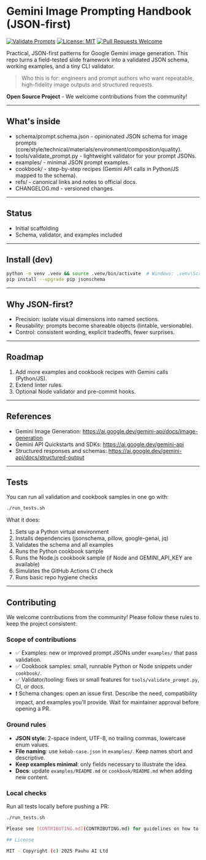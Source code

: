 # Gemini Image Prompting Handbook (JSON-first)

[![Validate Prompts](https://github.com/pauhu/gemini-image-prompting-handbook/actions/workflows/validate.yml/badge.svg)](https://github.com/pauhu/gemini-image-prompting-handbook/actions/workflows/validate.yml)
[![License: MIT](https://img.shields.io/badge/License-MIT-yellow.svg)](https://opensource.org/licenses/MIT)
[![Pull Requests Welcome](https://img.shields.io/badge/Pull%20Requests-welcome-brightgreen.svg)](CONTRIBUTING.md)

Practical, JSON-first patterns for Google Gemini image generation.
This repo turns a field-tested slide framework into a validated JSON schema, working examples, and a tiny CLI validator.

> Who this is for: engineers and prompt authors who want repeatable, high-fidelity image outputs and structured requests.

**Open Source Project** - We welcome contributions from the community!

---

## What's inside

- schema/prompt.schema.json - opinionated JSON schema for image prompts (core/style/technical/materials/environment/composition/quality).
- tools/validate_prompt.py - lightweight validator for your prompt JSONs.
- examples/ - minimal JSON prompt examples.
- cookbook/ - step-by-step recipes (Gemini API calls in Python/JS mapped to the schema).
- refs/ - canonical links and notes to official docs.
- CHANGELOG.md - versioned changes.

---

## Status

- Initial scaffolding
- Schema, validator, and examples included

---

## Install (dev)

```bash
python -m venv .venv && source .venv/bin/activate  # Windows: .venv\Scripts\activate
pip install --upgrade pip jsonschema
```

---

## Why JSON-first?

- Precision: isolate visual dimensions into named sections.
- Reusability: prompts become shareable objects (lintable, versionable).
- Control: consistent wording, explicit tradeoffs, fewer surprises.

---

## Roadmap

1. Add more examples and cookbook recipes with Gemini calls (Python/JS).
2. Extend linter rules.
3. Optional Node validator and pre-commit hooks.

---

## References

- Gemini Image Generation: https://ai.google.dev/gemini-api/docs/image-generation
- Gemini API Quickstarts and SDKs: https://ai.google.dev/gemini-api
- Structured responses and schemas: https://ai.google.dev/gemini-api/docs/structured-output

---

## Tests

You can run all validation and cookbook samples in one go with:

```bash
./run_tests.sh
```

What it does:
1. Sets up a Python virtual environment
2. Installs dependencies (jsonschema, pillow, google-genai, jq)
3. Validates the schema and all examples
4. Runs the Python cookbook sample
5. Runs the Node.js cookbook sample (if Node and GEMINI_API_KEY are available)
6. Simulates the GitHub Actions CI check
7. Runs basic repo hygiene checks

---
## Contributing

We welcome contributions from the community! Please follow these rules to keep the project consistent:

### Scope of contributions
- ✅ Examples: new or improved prompt JSONs under `examples/` that pass validation.
- ✅ Cookbook samples: small, runnable Python or Node snippets under `cookbook/`.
- ✅ Validator/tooling: fixes or small features for `tools/validate_prompt.py`, CI, or docs.
- ❗ Schema changes: open an issue first. Describe the need, compatibility impact, and examples you’ll provide. Wait for maintainer approval before opening a PR.

### Ground rules
- **JSON style**: 2-space indent, UTF-8, no trailing commas, lowercase enum values.
- **File naming**: use `kebab-case.json` in `examples/`. Keep names short and descriptive.
- **Keep examples minimal**: only fields necessary to illustrate the idea.
- **Docs**: update `examples/README.md` or `cookbook/README.md` when adding new content.

### Local checks
Run all tests locally before pushing a PR:
```bash
./run_tests.sh

Please see [CONTRIBUTING.md](CONTRIBUTING.md) for guidelines on how to submit improvements and bug fixes.

## License

MIT - Copyright (c) 2025 Pauhu AI Ltd
